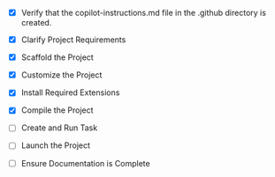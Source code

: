 <!-- Use this file to provide workspace-specific custom instructions to Copilot. For more details, visit https://code.visualstudio.com/docs/copilot/copilot-customization#_use-a-githubcopilotinstructionsmd-file -->
- [x] Verify that the copilot-instructions.md file in the .github directory is created.

- [x] Clarify Project Requirements
	<!-- Full-stack todo web application with React frontend, Node.js/Express backend, PostgreSQL database, Docker containerization, and GitHub integration. Features: add, delete, modify todo items with deployment capabilities. -->

- [x] Scaffold the Project
	<!-- Created complete project structure with frontend (React/Vite), backend (Node.js/Express), database (PostgreSQL), Docker configuration, and GitHub workflows. -->

- [x] Customize the Project
	<!-- Customized with complete todo functionality: add/edit/delete todos, responsive UI, Docker deployment, PostgreSQL integration, and CI/CD pipeline. -->

- [x] Install Required Extensions
	<!-- No specific extensions required for this project type. -->

- [x] Compile the Project
	<!-- Installed all dependencies successfully. Backend and frontend packages installed. -->

- [ ] Create and Run Task
	<!--
	Verify that all previous steps have been completed.
	Check https://code.visualstudio.com/docs/debugtest/tasks to determine if the project needs a task. If so, use the create_and_run_task to create and launch a task based on package.json, README.md, and project structure.
	Skip this step otherwise.
	 -->

- [ ] Launch the Project
	<!--
	Verify that all previous steps have been completed.
	Prompt user for debug mode, launch only if confirmed.
	 -->

- [ ] Ensure Documentation is Complete
	<!--
	Verify that all previous steps have been completed.
	Verify that README.md and the copilot-instructions.md file in the .github directory exists and contains current project information.
	Clean up the copilot-instructions.md file in the .github directory by removing all HTML comments.
	 -->
